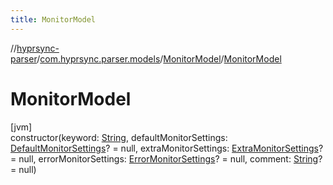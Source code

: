 ```yaml
---
title: MonitorModel
---
```

//[hyprsync-parser](../../../index.html)/[com.hyprsync.parser.models](../index.html)/[MonitorModel](index.html)/[MonitorModel](-monitor-model.html)



# MonitorModel



[jvm]\
constructor(keyword: [String](https://kotlinlang.org/api/core/kotlin-stdlib/kotlin/-string/index.html), defaultMonitorSettings: [DefaultMonitorSettings](../-default-monitor-settings/index.html)? = null, extraMonitorSettings: [ExtraMonitorSettings](../-extra-monitor-settings/index.html)? = null, errorMonitorSettings: [ErrorMonitorSettings](../-error-monitor-settings/index.html)? = null, comment: [String](https://kotlinlang.org/api/core/kotlin-stdlib/kotlin/-string/index.html)? = null)



